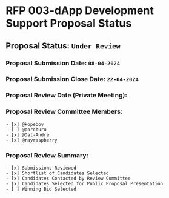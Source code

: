# RFP 003-dApp Development Support Proposal Status

## Proposal Status: `Under Review`

### Proposal Submission Date: `08-04-2024`

### Proposal Submission Close Date: `22-04-2024`

### Proposal Review Date (Private Meeting):

### Proposal Review Committee Members:

    - [x] @kopeboy
    - [ ] @poroburu
    - [x] @Dat-Andre
    - [x] @rayraspberry

### Proposal Review Summary:

    - [x] Submissions Reviewed
    - [x] Shortlist of Candidates Selected
    - [x] Candidates Contacted by Review Committee
    - [x] Candidates Selected for Public Proposal Presentation
    - [ ] Winning Bid Selected
